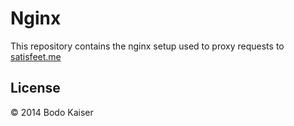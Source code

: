 # Nginx

This repository contains the nginx setup used to proxy requests to
[satisfeet.me](https://satisfeet.me)

## License

© 2014 Bodo Kaiser
